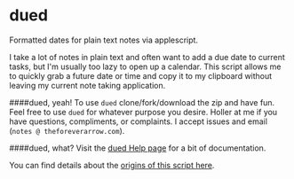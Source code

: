 dued
====
Formatted dates for plain text notes via applescript. 

I take a lot of notes in plain text and often want to add a due date to current tasks, but I'm usually too lazy to open up a calendar. This script allows me to quickly grab a future date or time and copy it to my clipboard without leaving my current note taking application. 

####dued, yeah!
To use `dued` clone/fork/download the zip and have fun. Feel free to use `dued` for whatever purpose you desire. Holler at me if you have questions, compliments, or complaints. I accept issues and email (`notes @ theforeverarrow.com`).   

####dued, what?
Visit the [dued Help page](https://github.com/unforswearing/dued/blob/master/help.md) for a bit of documentation.   

You can find details about the [origins of this script here](http://scriptogr.am/unforswearing/post/future-dates). 
